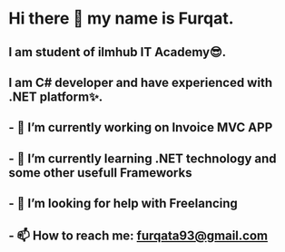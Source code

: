 # Hi there 👋 my name is Furqat. 
## I am student of ilmhub IT Academy😎. 
## I am C# developer and have experienced with .NET platform✨.
## - 🔭 I’m currently working on Invoice MVC  APP
## - 🌱 I’m currently learning .NET technology and some other usefull Frameworks
## - 🤔 I’m looking for help with Freelancing
## - 📫 How to reach me: furqata93@gmail.com

